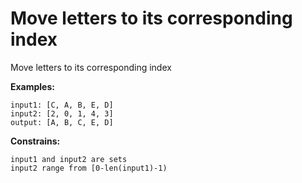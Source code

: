 # Move letters to its corresponding index

Move letters to its corresponding index

**Examples:**
    
    input1: [C, A, B, E, D]
    input2: [2, 0, 1, 4, 3]
    output: [A, B, C, E, D]

**Constrains:**

    input1 and input2 are sets
    input2 range from [0-len(input1)-1)


